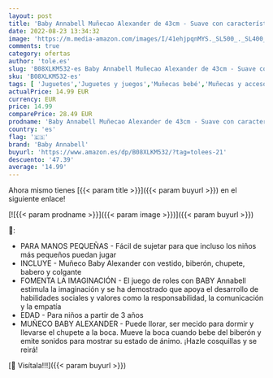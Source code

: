 ```yaml
---
layout: post
title: 'Baby Annabell Muñecao Alexander de 43cm - Suave con características realistas - Promueve la empatía y las habilidades sociales - Edad: 3+ - Incluye vestido  biberón  chupete  babero y colgante'
date: 2022-08-23 13:34:32
image: 'https://m.media-amazon.com/images/I/41ehjpqnMYS._SL500_._SL400_.jpg'
comments: true
category: ofertas
author: 'tole.es'
slug: 'B08XLKM532-es Baby Annabell Muñecao Alexander de 43cm - Suave con...'
sku: 'B08XLKM532-es'
tags: [ 'Juguetes','Juguetes y juegos','Muñecas bebé','Muñecas y accesorios','babero','baby annabell','biberón','chupete','🇪🇸', ]
actualPrice: 14.99 EUR
currency: EUR
price: 14.99
comparePrice: 28.49 EUR
prodname: 'Baby Annabell Muñecao Alexander de 43cm - Suave con características realistas - Promueve la empatía y las habilidades sociales - Edad: 3+ - Incluye vestido  biberón  chupete  babero y colgante'
country: 'es'
flag: '🇪🇸'
brand: 'Baby Annabell'
buyurl: 'https://www.amazon.es/dp/B08XLKM532/?tag=tolees-21'
descuento: '47.39'
average: '14.99'
---
```


Ahora mismo tienes [{{< param title >}}]({{< param buyurl >}}) en el siguiente enlace!

[![{{< param prodname >}}]({{< param image >}})]({{< param buyurl >}})

🔎:

- PARA MANOS PEQUEÑAS - Fácil de sujetar para que incluso los niños más pequeños puedan jugar
- INCLUYE - Muñeco Baby Alexander con vestido, biberón, chupete, babero y colgante
- FOMENTA LA IMAGINACIÓN - El juego de roles con BABY Annabell estimula la imaginación y se ha demostrado que apoya el desarrollo de habilidades sociales y valores como la responsabilidad, la comunicación y la empatía
- EDAD - Para niños a partir de 3 años
- MUÑECO BABY ALEXANDER - Puede llorar, ser mecido para dormir y llevarse el chupete a la boca. Mueve la boca cuando bebe del biberón y emite sonidos para mostrar su estado de ánimo. ¡Hazle cosquillas y se reirá!

[🛒 Visítala!!!]({{< param buyurl >}})
